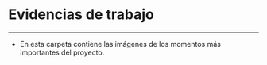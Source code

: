 # Evidencias de trabajo
---
- En esta carpeta contiene las imágenes de los momentos más importantes del proyecto.